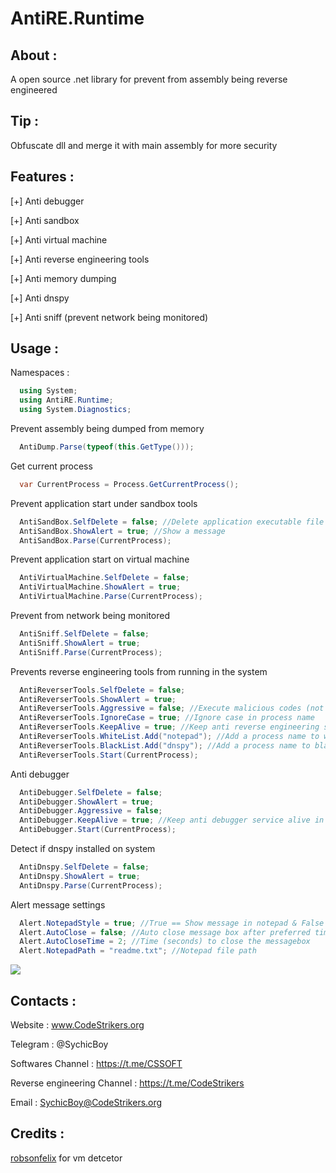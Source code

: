 # AntiRE.Runtime
About :
-------
A open source .net library for prevent from assembly being reverse engineered

Tip :
-------
Obfuscate dll and merge it with main assembly for more security

Features :
-------
[+] Anti debugger

[+] Anti sandbox

[+] Anti virtual machine

[+] Anti reverse engineering tools

[+] Anti memory dumping

[+] Anti dnspy

[+] Anti sniff (prevent network being monitored)

Usage :
-------
Namespaces :

```C#
  using System;
  using AntiRE.Runtime;
  using System.Diagnostics;
```

Prevent assembly being dumped from memory

```C#
  AntiDump.Parse(typeof(this.GetType()));
```

Get current process

```C#
  var CurrentProcess = Process.GetCurrentProcess();
```

Prevent application start under sandbox tools

```C#
  AntiSandBox.SelfDelete = false; //Delete application executable file
  AntiSandBox.ShowAlert = true; //Show a message
  AntiSandBox.Parse(CurrentProcess);
```

Prevent application start on virtual machine

```C#
  AntiVirtualMachine.SelfDelete = false;
  AntiVirtualMachine.ShowAlert = true;
  AntiVirtualMachine.Parse(CurrentProcess);
```

Prevent from network being monitored

```C#
  AntiSniff.SelfDelete = false;
  AntiSniff.ShowAlert = true;
  AntiSniff.Parse(CurrentProcess);
```

Prevents reverse engineering tools from running in the system

```C#
  AntiReverserTools.SelfDelete = false;
  AntiReverserTools.ShowAlert = true;
  AntiReverserTools.Aggressive = false; //Execute malicious codes (not recommended)
  AntiReverserTools.IgnoreCase = true; //Ignore case in process name
  AntiReverserTools.KeepAlive = true; //Keep anti reverse engineering service alive in background
  AntiReverserTools.WhiteList.Add("notepad"); //Add a process name to whitelist
  AntiReverserTools.BlackList.Add("dnspy"); //Add a process name to blacklist
  AntiReverserTools.Start(CurrentProcess);
```

Anti debugger

```C#
  AntiDebugger.SelfDelete = false;
  AntiDebugger.ShowAlert = true;
  AntiDebugger.Aggressive = false;
  AntiDebugger.KeepAlive = true; //Keep anti debugger service alive in background
  AntiDebugger.Start(CurrentProcess);
```

Detect if dnspy installed on system

```C#
  AntiDnspy.SelfDelete = false;
  AntiDnspy.ShowAlert = true;
  AntiDnspy.Parse(CurrentProcess);
```

Alert message settings

```C#
  Alert.NotepadStyle = true; //True == Show message in notepad & False == MessageBox
  Alert.AutoClose = false; //Auto close message box after preferred time
  Alert.AutoCloseTime = 2; //Time (seconds) to close the messagebox
  Alert.NotepadPath = "readme.txt"; //Notepad file path
```

![](https://user-images.githubusercontent.com/53654076/91207148-8df60580-e71d-11ea-8333-c554b37b628d.png)

Contacts :
-------
Website : www.CodeStrikers.org

Telegram : @SychicBoy

Softwares Channel : https://t.me/CSSOFT

Reverse engineering Channel : https://t.me/CodeStrikers

Email : SychicBoy@CodeStrikers.org

Credits :
-------
[robsonfelix](https://github.com/robsonfelix) for vm detcetor


